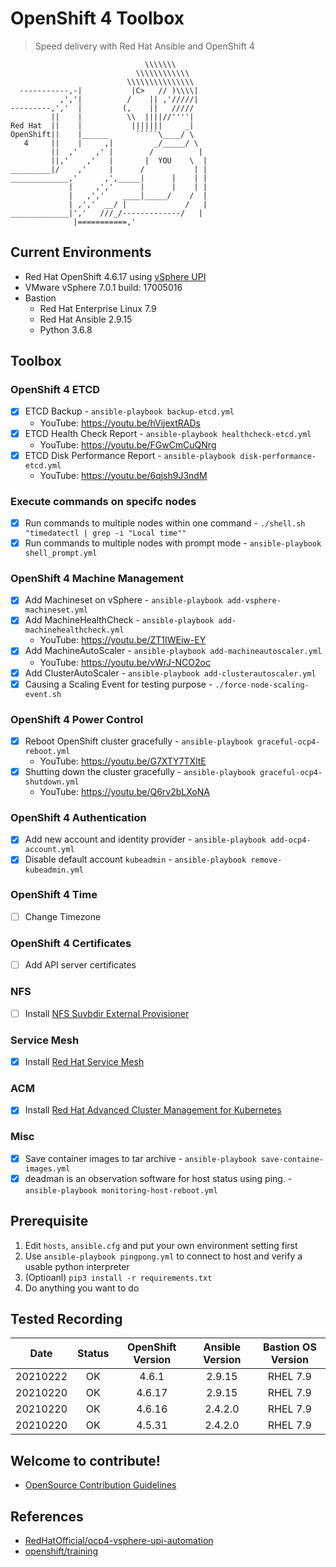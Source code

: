 # OpenShift 4 Toolbox

> Speed delivery with Red Hat Ansible and OpenShift 4

```
                              \\\\\\\
                            \\\\\\\\\\\\
                          \\\\\\\\\\\\\\\
  -----------,-|           |C>   // )\\\\|
           ,','|          /    || ,'/////|
---------,','  |         (,    ||   /////
         ||    |          \\  ||||//''''|
Red Hat  ||    |           |||||||     _|
OpenShift||    |______      `````\____/ \
   4     ||    |     ,|         _/_____/ \
         ||  ,'    ,' |        /          |
         ||,'    ,'   |       |  YOU    \  |
_________|/    ,'     |      /           | |
_____________,'      ,',_____|      |    | |
             |     ,','      |      |    | |
             |   ,','    ____|_____/    /  |
             | ,','  __/ |             /   |
_____________|','   ///_/-------------/   |
              |===========,'
```

## Current Environments
- Red Hat OpenShift 4.6.17 using [vSphere UPI][1]
- VMware vSphere 7.0.1 build: 17005016
- Bastion
    - Red Hat Enterprise Linux 7.9
    - Red Hat Ansible 2.9.15
    - Python 3.6.8

## Toolbox
### OpenShift 4 ETCD
- [x] ETCD Backup - `ansible-playbook backup-etcd.yml`
    - YouTube: https://youtu.be/hVijextRADs
- [x] ETCD Health Check Report - `ansible-playbook healthcheck-etcd.yml`
    - YouTube: https://youtu.be/FGwCmCuQNrg
- [x] ETCD Disk Performance Report - `ansible-playbook disk-performance-etcd.yml`
    - YouTube: https://youtu.be/6qjsh9J3ndM

### Execute commands on specifc nodes
- [x] Run commands to multiple nodes within one command - `./shell.sh "timedatectl | grep -i "Local time""`
- [x] Run commands to multiple nodes with prompt mode - `ansible-playbook shell_prompt.yml`

### OpenShift 4 Machine Management
- [x] Add Machineset on vSphere - `ansible-playbook add-vsphere-machineset.yml`
- [x] Add MachineHealthCheck - `ansible-playbook add-machinehealthcheck.yml`
    - YouTube: https://youtu.be/ZT1IWEiw-EY
- [x] Add MachineAutoScaler - `ansible-playbook add-machineautoscaler.yml`
    - YouTube: https://youtu.be/vWrJ-NCO2oc
- [x] Add ClusterAutoScaler - `ansible-playbook add-clusterautoscaler.yml`
- [x] Causing a Scaling Event for testing purpose - `./force-node-scaling-event.sh`

### OpenShift 4 Power Control
- [x] Reboot OpenShift cluster gracefully - `ansible-playbook graceful-ocp4-reboot.yml`
    - YouTube: https://youtu.be/G7XTY7TXltE
- [x] Shutting down the cluster gracefully - `ansible-playbook graceful-ocp4-shutdown.yml`
    - YouTube: https://youtu.be/Q6rv2bLXoNA

### OpenShift 4 Authentication
- [x] Add new account and identity provider - `ansible-playbook add-ocp4-account.yml`
- [x] Disable default account `kubeadmin` - `ansible-playbook remove-kubeadmin.yml`

### OpenShift 4 Time
- [ ] Change Timezone

### OpenShift 4 Certificates
- [ ] Add API server certificates

### NFS
- [ ] Install [NFS Suvbdir External Provisioner][6]

### Service Mesh
- [x] Install [Red Hat Service Mesh][4]

### ACM
- [x] Install [Red Hat Advanced Cluster Management for Kubernetes][5]

### Misc
- [x] Save container images to tar archive - `ansible-playbook save-containe-images.yml`
- [x] deadman is an observation software for host status using ping. - `ansible-playbook monitoring-host-reboot.yml`

## Prerequisite
1. Edit `hosts`, `ansible.cfg` and put your own environment setting first
2. Use `ansible-playbook pingpong.yml` to connect to host and verify a usable python interpreter
3. (Optioanl) `pip3 install -r requirements.txt`
4. Do anything you want to do

## Tested Recording

|   Date   | Status | OpenShift Version | Ansible Version | Bastion OS Version |
|:--------:|:------:|:-----------------:|:---------------:|:------------------:|
| 20210222 |   OK   |       4.6.1       |      2.9.15     |      RHEL 7.9      |
| 20210220 |   OK   |       4.6.17      |      2.9.15     |      RHEL 7.9      |
| 20210220 |   OK   |       4.6.16      |     2.4.2.0     |      RHEL 7.9      |
| 20210220 |   OK   |       4.5.31      |     2.4.2.0     |      RHEL 7.9      |

## Welcome to contribute!

- [OpenSource Contribution Guidelines][3]

## References
- [RedHatOfficial/ocp4-vsphere-upi-automation][1]
- [openshift/training][2]

[1]: https://github.com/RedHatOfficial/ocp4-vsphere-upi-automation
[2]: https://github.com/openshift/training
[3]: https://redhat-cop.github.io/contrib/
[4]: https://github.com/pichuang/redhat-service-mesh-demo
[5]: https://github.com/pichuang/redhat-acm-demo
[6]: https://github.com/kubernetes-sigs/nfs-subdir-external-provisioner